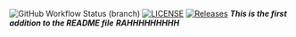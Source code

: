 ![GitHub Workflow Status (branch)](https://img.shields.io/github/actions/workflow/status/calipobox1209/sem/main.yml?branch=main)
[![LICENSE](https://img.shields.io/github/license/calipobox1209/sem.svg?style=flat-square)](https://github.com/<github-username>/sem/blob/master/LICENSE)
[![Releases](https://img.shields.io/github/release/calipobox1209/sem/all.svg?style=flat-square)](https://github.com/<github-username>/sem/releases)
**_This is the first addition to the README file_**
**_RAHHHHHHHHH_**
